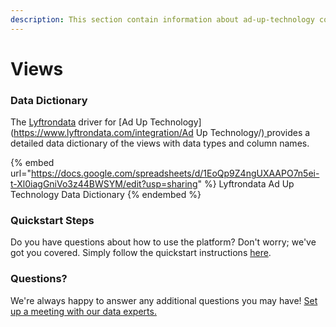 ```yaml
---
description: This section contain information about ad-up-technology connector views information
---
```


# Views

### Data Dictionary

The [Lyftrondata](https://www.lyftrondata.com/) driver for [Ad Up Technology](https://www.lyftrondata.com/integration/Ad Up Technology/)[ ](https://www.lyftrondata.com/integration/ad-up-technology/)provides a detailed data dictionary of the views with data types and column names.

{% embed url="https://docs.google.com/spreadsheets/d/1EoQp9Z4ngUXAAPO7n5ei-t-Xl0iagGniVo3z44BWSYM/edit?usp=sharing" %}
Lyftrondata Ad Up Technology Data Dictionary
{% endembed %}

### Quickstart Steps

Do you have questions about how to use the platform? Don't worry; we've got you covered. Simply follow the quickstart instructions [here](../../../../quickstart-steps.md).

### Questions? <a href="#questions" id="questions"></a>

We're always happy to answer any additional questions you may have! [Set up a meeting with our data experts.](https://www.lyftrondata.com/book-a-meeting/)


